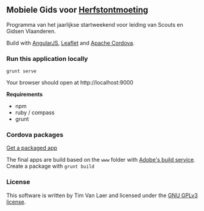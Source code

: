 ## Mobiele Gids voor [Herfstontmoeting](https://www.scoutsengidsenvlaanderen.be/initiatieven/herfstontmoeting) ##

Programma van het jaarlijkse startweekend voor leiding van Scouts en Gidsen Vlaanderen.

Build with [AngularJS](https://angularjs.org/), [Leaflet](http://www.leafletjs.com) and [Apache Cordova](http://cordova.apache.org/).

### Run this application locally ###

    grunt serve

Your browser should open at http://localhost:9000

**Requirements**
* npm
* ruby / compass
* grunt 

### Cordova packages ###

[Get a packaged app](https://build.phonegap.com/apps/901503/share)

The final apps are build based on the `www` folder with [Adobe's build service](http://build.phonegap.com).
Create a package with `grunt build`


### License ###

This software is written by Tim Van Laer and licensed under the [GNU GPLv3 license](http://choosealicense.com/licenses/gpl-3.0/). 
